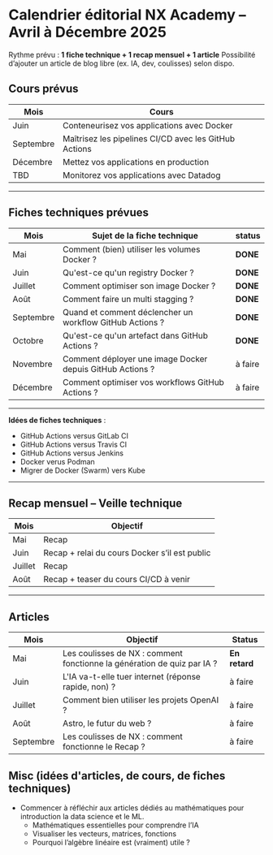 # Calendrier éditorial NX Academy – Avril à Décembre 2025

Rythme prévu : **1 fiche technique + 1 recap mensuel + 1 article**
Possibilité d’ajouter un article de blog libre (ex. IA, dev, coulisses) selon dispo.

## Cours prévus

| Mois      | Cours                                                 |
| --------- | ----------------------------------------------------- |
| Juin      | Conteneurisez vos applications avec Docker            |
| Septembre | Maîtrisez les pipelines CI/CD avec les GitHub Actions |
| Décembre  | Mettez vos applications en production                 |
| TBD       | Monitorez vos applications avec Datadog               |

---

## Fiches techniques prévues

| Mois      | Sujet de la fiche technique                               | status   |
| --------- | --------------------------------------------------------- | -------- |
| Mai       | Comment (bien) utiliser les volumes Docker ?              | **DONE** |
| Juin      | Qu'est-ce qu'un registry Docker ?                         | **DONE** |
| Juillet   | Comment optimiser son image Docker ?                      | **DONE** |
| Août      | Comment faire un multi stagging ?                         | **DONE** |
| Septembre | Quand et comment déclencher un workflow GitHub Actions ?  | **DONE** |
| Octobre   | Qu'est-ce qu'un artefact dans GitHub Actions ?            | **DONE**  |
| Novembre  | Comment déployer une image Docker depuis GitHub Actions ? | à faire  |
| Décembre  | Comment optimiser vos workflows GitHub Actions ?          | à faire  |

---

**Idées de fiches techniques** :

- GitHub Actions versus GitLab CI
- GitHub Actions versus Travis CI
- GitHub Actions versus Jenkins
- Docker verus Podman
- Migrer de Docker (Swarm) vers Kube

---

## Recap mensuel – Veille technique

| Mois    | Objectif                                      |
| ------- | --------------------------------------------- |
| Mai     | Recap                                         |
| Juin    | Recap + relai du cours Docker s’il est public |
| Juillet | Recap                                         |
| Août    | Recap + teaser du cours CI/CD à venir         |

---

## Articles

| Mois      | Objectif                                                                | Status        |
| --------- | ----------------------------------------------------------------------- | ------------- |
| Mai       | Les coulisses de NX : comment fonctionne la génération de quiz par IA ? | **En retard** |
| Juin      | L'IA va-t-elle tuer internet (réponse rapide, non) ?                    | à faire       |
| Juillet   | Comment bien utiliser les projets OpenAI ?                              | à faire       |
| Août      | Astro, le futur du web ?                                                | à faire       |
| Septembre | Les coulisses de NX : comment fonctionne le Recap ?                     | à faire       |

## Misc (idées d'articles, de cours, de fiches techniques)

- Commencer à réfléchir aux articles dédiés au mathématiques pour introduction la data science et le ML.
  - Mathématiques essentielles pour comprendre l’IA
  - Visualiser les vecteurs, matrices, fonctions
  - Pourquoi l’algèbre linéaire est (vraiment) utile ?
